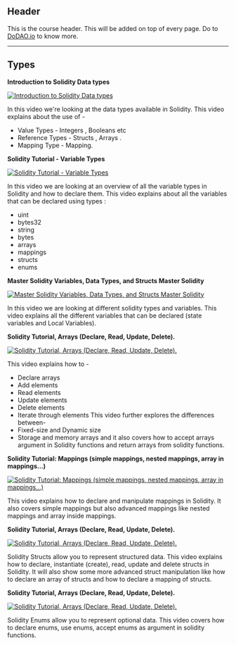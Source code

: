 ## Header
This is the course header. This will be added on top of every page. Do to [DoDAO.io](https://www.dodao.io) to know more.

 ---
 
 ## Types
 
 **Introduction to Solidity Data types**

[![Introduction to Solidity Data types](https://img.youtube.com/vi/N1Jeeei_wtw/0.jpg)](https://www.youtube.com/watch?v=N1Jeeei_wtw)     

In this video we're looking at the data types available in Solidity.
This video explains about the use of -
* Value Types - Integers , Booleans etc 
* Reference Types - Structs , Arrays .
* Mapping Type - Mapping.
    
 **Solidity Tutorial - Variable Types**

[![Solidity Tutorial - Variable Types](https://img.youtube.com/vi/TNZLonjrLYE/0.jpg)](https://www.youtube.com/watch?v=TNZLonjrLYE)     

In this video we are looking at an overview of all the variable types in Solidity and how to declare them.
This video explains about all the variables that can be declared using types : 
* uint
* bytes32
* string
* bytes
* arrays
* mappings
* structs
* enums
    
 **Master Solidity Variables, Data Types, and Structs Master Solidity**

[![Master Solidity Variables, Data Types, and Structs Master Solidity](https://img.youtube.com/vi/HxlxNwgoN8w/0.jpg)](https://www.youtube.com/watch?v=HxlxNwgoN8w)     

In this video we are looking at different solidity types and variables.
This video explains all the different variables that can be declared (state variables and Local Variables).
    
 **Solidity Tutorial, Arrays (Declare, Read, Update, Delete).**

[![Solidity Tutorial, Arrays (Declare, Read, Update, Delete).](https://img.youtube.com/vi/MPBOnChpi0c/0.jpg)](https://www.youtube.com/watch?v=MPBOnChpi0c)     

This video explains how to - 
- Declare arrays
- Add elements
- Read elements
- Update elements
- Delete elements
- Iterate through elements
This video further explores the differences between-
- Fixed-size and Dynamic size
- Storage and memory arrays
and it also covers how to accept arrays argument in Solidity functions and return arrays from solidity functions.
    
 **Solidity Tutorial: Mappings (simple mappings, nested mappings, array in mappings...)**

[![Solidity Tutorial: Mappings (simple mappings, nested mappings, array in mappings...)](https://img.youtube.com/vi/U-wWqTq1zoQ/0.jpg)](https://www.youtube.com/watch?v=U-wWqTq1zoQ)     

This video explains how to declare and manipulate mappings in Solidity. It also covers simple mappings but also advanced mappings like nested mappings and array inside mappings. 
    
 **Solidity Tutorial, Arrays (Declare, Read, Update, Delete).**

[![Solidity Tutorial, Arrays (Declare, Read, Update, Delete).](https://img.youtube.com/vi/UkdU0cuAp9U/0.jpg)](https://www.youtube.com/watch?v=UkdU0cuAp9U)     

Solidity Structs allow you to represent structured data. This video explains how to declare, instantiate (create), read, update and delete structs in Solidity.
It will also show some more advanced struct manipulation like how to declare an array of structs and how to declare a mapping of structs.
    
 **Solidity Tutorial, Arrays (Declare, Read, Update, Delete).**

[![Solidity Tutorial, Arrays (Declare, Read, Update, Delete).](https://img.youtube.com/vi/5ED_6FasZ68/0.jpg)](https://www.youtube.com/watch?v=5ED_6FasZ68)     

Solidity Enums allow you to represent optional data.
This video covers how to declare enums, use enums, accept enums as argument in solidity functions.
    
 
